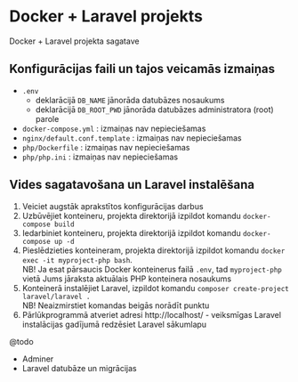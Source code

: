 
# Docker + Laravel projekts

Docker + Laravel projekta sagatave  


## Konfigurācijas faili un tajos veicamās izmaiņas
- `.env`
    - deklarācijā `DB_NAME` jānorāda datubāzes nosaukums
    - deklarācijā `DB_ROOT_PWD` jānorāda datubāzes administratora (root) parole
- `docker-compose.yml` : izmaiņas nav nepieciešamas
- `nginx/default.conf.template` : izmaiņas nav nepieciešamas
- `php/Dockerfile` : izmaiņas nav nepieciešamas
- `php/php.ini` : izmaiņas nav nepieciešamas


## Vides sagatavošana un Laravel instalēšana
1. Veiciet augstāk aprakstītos konfigurācijas darbus
2. Uzbūvējiet konteineru, projekta direktorijā izpildot komandu `docker-compose build`
3. Iedarbiniet konteineru, projekta direktorijā izpildot komandu `docker-compose up -d`
4. Pieslēdzieties konteineram, projekta direktorijā izpildot komandu `docker exec -it myproject-php bash`.  
    NB! Ja esat pārsaucis Docker konteinerus failā `.env`, tad `myproject-php` vietā Jums jāraksta aktuālais PHP konteinera nosaukums
5. Konteinerā instalējiet Laravel, izpildot komandu `composer create-project laravel/laravel .`  
    NB! Neaizmirstiet komandas beigās norādīt punktu
6. Pārlūkprogrammā atveriet adresi http://localhost/ - veiksmīgas Laravel instalācijas gadījumā redzēsiet Laravel sākumlapu


@todo
- Adminer
- Laravel datubāze un migrācijas
